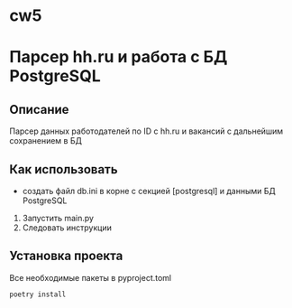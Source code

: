   # cw5
  <h1>Парсер hh.ru и работа с БД PostgreSQL</h1>
  
  ## Описание
  
  Парсер данных работодателей по ID с hh.ru и вакансий с дальнейшим сохранением в БД
  
  ## Как использовать
  - создать файл db.ini в корне с секцией [postgresql] и данными БД PostgreSQL
  1. Запустить main.py
  2. Следовать инструкции
  
  ## Установка проекта
  
  Все необходимые пакеты в pyproject.toml
  ```
  poetry install
  ```
